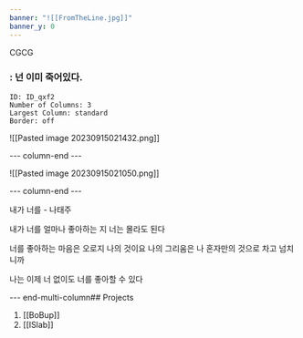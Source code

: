 ```yaml
---
banner: "![[FromTheLine.jpg]]"
banner_y: 0
---
```

 CGCG
### : 넌 이미 죽어있다.

```start-multi-column
ID: ID_qxf2
Number of Columns: 3
Largest Column: standard
Border: off
```
![[Pasted image 20230915021432.png]]

--- column-end ---


![[Pasted image 20230915021050.png]]

--- column-end ---

내가 너를 - 나태주

내가 너를 얼마나 좋아하는 지
너는 몰라도 된다

너를 좋아하는 마음은
오로지 나의 것이요
나의 그리움은
나 혼자만의 것으로 차고 넘치니까

나는 이제 너 없이도
너를 좋아할 수 있다

--- end-multi-column## Projects
1. [[BoBup]]
2. [[ISlab]]